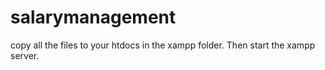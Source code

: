 # salarymanagement
copy all the files to your htdocs in the xampp folder. Then start the xampp server.
